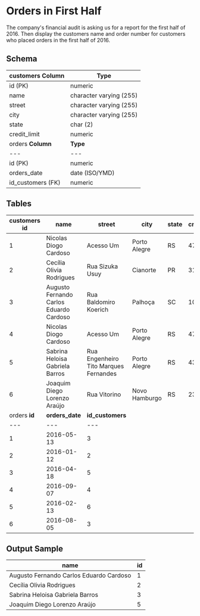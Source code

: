 # Orders in First Half

The company's financial audit is asking us for a report for the first half of 2016. Then display the customers name and order number for customers who placed orders in the first half of 2016.  
  
## Schema

customers  **Column** | **Type**  
---|---  
id (PK) | numeric  
name | character varying (255)  
street | character varying (255)  
city | character varying (255)  
state | char (2)  
credit_limit | numeric  
orders  **Column** | **Type**  
---|---  
id (PK) | numeric  
orders_date | date (ISO/YMD)  
id_customers (FK) | numeric  
  
## Tables

customers  **id** | **name** | **street** | **city** | **state** | **credit_limit**  
---|---|---|---|---|---  
1 | Nicolas Diogo Cardoso | Acesso Um | Porto Alegre | RS | 475  
2 | Cecília Olivia Rodrigues | Rua Sizuka Usuy | Cianorte | PR | 3170  
3 | Augusto Fernando Carlos Eduardo Cardoso | Rua Baldomiro Koerich | Palhoça | SC | 1067  
4 | Nicolas Diogo Cardoso | Acesso Um | Porto Alegre | RS | 475  
5 | Sabrina Heloisa Gabriela Barros | Rua Engenheiro Tito Marques Fernandes | Porto Alegre | RS | 4312  
6 | Joaquim Diego Lorenzo Araújo | Rua Vitorino | Novo Hamburgo | RS | 2314  
orders  **id** | **orders_date** | **id_customers**  
---|---|---  
1 | 2016-05-13 | 3  
2 | 2016-01-12 | 2  
3 | 2016-04-18 | 5  
4 | 2016-09-07 | 4  
5 | 2016-02-13 | 6  
6 | 2016-08-05 | 3  
  
## Output Sample

**name** | **id**  
---|---  
Augusto Fernando Carlos Eduardo Cardoso | 1  
Cecília Olivia Rodrigues | 2  
Sabrina Heloisa Gabriela Barros | 3  
Joaquim Diego Lorenzo Araújo | 5